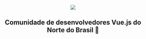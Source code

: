 <p align="center">
  <img src="https://raw.githubusercontent.com/vuejs-norte/artworks/master/logo-256x256.png" />
</p>

<h2 align="center" style="border-bottom:none !important">
  Comunidade de desenvolvedores Vue.js do Norte do Brasil 🔰
</h2>
